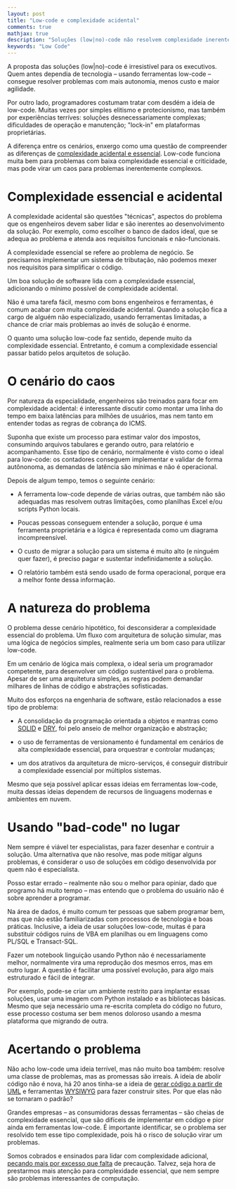 ```yaml
---
layout: post
title: "Low-code e complexidade acidental"
comments: true
mathjax: true
description: "Soluções (low|no)-code não resolvem complexidade inerente"
keywords: "Low Code"
---
```


A proposta das soluções \(low\|no\)-code é irresistível para os executivos. Quem antes dependia de tecnologia – usando ferramentas low-code – consegue resolver problemas com mais autonomia, menos custo e maior agilidade.

Por outro lado, programadores costumam tratar com desdém a ideia de low-code. Muitas vezes por simples elitismo e protecionismo, mas também por experiências terríves: soluções desnecessariamente complexas; dificuldades de operação e manutenção; "lock-in" em plataformas proprietárias.

A diferença entre os cenários, enxergo como uma questão de compreender as diferenças de [complexidade acidental e essencial](https://en.wikipedia.org/wiki/No_Silver_Bullet). Low-code funciona muita bem para problemas com baixa complexidade essencial e criticidade, mas pode virar um caos para problemas inerentemente complexos.

# Complexidade essencial e acidental

A complexidade acidental são questões "técnicas", aspectos do problema que os engenheiros devem saber lidar e são inerentes ao desenvolvimento da solução. Por exemplo, como escolher o banco de dados ideal, que se adequa ao problema e atenda aos requisitos funcionais e não-funcionais.

A complexidade essencial se refere ao problema de negócio. Se precisamos implementar um sistema de tributação, não podemos mexer nos requisitos para simplificar o código.

Um boa solução de software lida com a complexidade essencial, adicionando o mínimo possível de complexidade acidental. 

Não é uma tarefa fácil, mesmo com bons engenheiros e ferramentas, é comum acabar com muita complexidade acidental. Quando a solução fica a cargo de alguém não especializado, usando ferramentas limitadas, a chance de criar mais problemas ao invés de solução é enorme.

O quanto uma solução low-code faz sentido, depende muito da complexidade essencial. Entretanto, é comum a complexidade essencial passar batido pelos arquitetos de solução.

# O cenário do caos

Por natureza da especialidade, engenheiros são treinados para focar em complexidade acidental: é interessante discutir como montar uma linha do tempo em baixa latências para milhões de usuários, mas nem tanto em entender todas as regras de cobrança do ICMS.

Suponha que existe um processo para estimar valor dos impostos, consumindo arquivos tabulares e gerando outro, para relatório e acompanhamento. Esse tipo de cenário, normalmente é visto como o ideal para low-code: os contadores conseguem implementar e validar de forma autônonoma, as demandas de latência são mínimas e não é operacional.

Depois de algum tempo, temos o seguinte cenário:

* A ferramenta low-code depende de várias outras, que também não são adequadas mas resolvem outras limitações, como planilhas Excel e/ou scripts Python locais.

* Poucas pessoas conseguem entender a solução, porque é uma ferramenta proprietária e a lógica é representada como um diagrama incompreensível.

* O custo de migrar a solução para um sistema é muito alto (e ninguém quer fazer), é preciso pagar e sustentar indefinidamente a solução.

* O relatório também está sendo usado de forma operacional, porque era a melhor fonte dessa informação.

# A natureza do problema

O problema desse cenário hipotético, foi desconsiderar a complexidade essencial do problema. Um fluxo com arquitetura de solução simular, mas uma lógica de negócios simples, realmente seria um bom caso para utilizar low-code.

Em um cenário de lógica mais complexa, o ideal seria um programador competente, para desenvolver um código sustentável para o problema. Apesar de ser uma arquitetura simples, as regras podem demandar milhares de linhas de código e abstrações sofisticadas.

Muito dos esforços na engenharia de software, estão relacionados a esse tipo de problema:

* A consolidação da programação orientada a objetos e mantras como [SOLID](https://en.wikipedia.org/wiki/SOLID) e [DRY](https://en.wikipedia.org/wiki/Don%27t_repeat_yourself), foi pelo anseio de melhor organização e abstração;

* o uso de ferramentas de versionamento é fundamental em cenários de alta complexidade essencial, para orquestrar e controlar mudanças;

* um dos atrativos da arquitetura de micro-serviços, é conseguir distribuir a complexidade essencial por múltiplos sistemas.

Mesmo que seja possível aplicar essas ideias em ferramentas low-code, muita dessas ideias dependem de recursos de linguagens modernas e ambientes em nuvem.

# Usando "bad-code" no lugar

Nem sempre é viável ter especialistas, para fazer desenhar e contruir a solução. Uma alternativa que não resolve, mas pode mitigar alguns problemas, é considerar o uso de soluções em código desenvolvida por quem não é especialista.

Posso estar errado – realmente não sou o melhor para opiniar, dado que programo há muito tempo – mas entendo que o problema do usuário não é sobre aprender a programar.

Na área de dados, é muito comum ter pessoas que sabem programar bem, mas que não estão familiarizadas com processos de tecnologia e boas práticas. Inclusive, a ideia de usar soluções low-code, muitas é para substituir códigos ruins de VBA em planilhas ou em linguagens como PL/SQL e Transact-SQL. 

Fazer um notebook linguição usando Python não é necessariamente melhor, normalmente vira uma reprodução dos mesmos erros, mas em outro lugar. A questão é facilitar uma possível evolução, para algo mais estruturado e fácil de integrar.

Por exemplo, pode-se criar um ambiente restrito para implantar essas soluções, usar uma imagem com Python instalado e as bibliotecas básicas. Mesmo que seja necessário uma re-escrita completa do código no futuro, esse processo costuma ser bem menos doloroso usando a mesma plataforma que migrando de outra.

# Acertando o problema

Não acho low-code uma ideia terrível, mas não muito boa também: resolve uma classe de problemas, mas as promessas são irreais. A ideia  de abolir código não é nova, há 20 anos tinha-se a ideia de [gerar código a partir de UML](https://en.wikipedia.org/wiki/Rational_Software_Modeler) e ferramentas [WYSIWYG](https://en.wikipedia.org/wiki/WYSIWYG) para fazer construir sites. Por que elas não se tornaram o padrão?

Grandes empresas – as consumidoras dessas ferramentas – são cheias de complexidade essencial, que são difíceis de implementar em código e pior ainda em ferramentas low-code. É importante identificar, se o problema ser resolvido tem esse tipo complexidade, pois há o risco de solução virar um problemas.

Somos cobrados e ensinados para lidar com complexidade adicional, [pecando mais por excesso que falta](https://blog.bradfieldcs.com/you-are-not-google-84912cf44afb?gi=7cf9084614af) de precaução. Talvez, seja hora de prestarmos mais atenção para complexidade essencial, que nem sempre são problemas interessantes de computação.